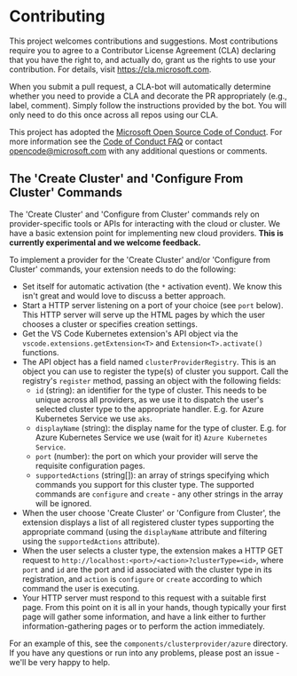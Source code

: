 # Contributing

This project welcomes contributions and suggestions.  Most contributions require you to agree to a Contributor License Agreement (CLA) declaring that you have the right to, and actually do, grant us the rights to use your contribution. For details, visit https://cla.microsoft.com.

When you submit a pull request, a CLA-bot will automatically determine whether you need to provide a CLA and decorate the PR appropriately (e.g., label, comment). Simply follow the instructions provided by the bot. You will only need to do this once across all repos using our CLA.

This project has adopted the [Microsoft Open Source Code of Conduct](https://opensource.microsoft.com/codeofconduct/).
For more information see the [Code of Conduct FAQ](https://opensource.microsoft.com/codeofconduct/faq/) or
contact [opencode@microsoft.com](mailto:opencode@microsoft.com) with any additional questions or comments.

## The 'Create Cluster' and 'Configure From Cluster' Commands

The 'Create Cluster' and 'Configure from Cluster' commands rely on provider-specific tools or APIs for interacting with the cloud or cluster.  We have a basic extension point for implementing new cloud providers.  **This is currently experimental and we welcome feedback.**

To implement a provider for the 'Create Cluster' and/or 'Configure from Cluster' commands, your extension needs to do the following:

* Set itself for automatic activation (the `*` activation event).  We know this isn't great and would love to discuss a better approach.
* Start a HTTP server listening on a port of your choice (see `port` below).  This HTTP server will serve up the HTML pages by which the user chooses a cluster or specifies creation settings.
* Get the VS Code Kubernetes extension's API object via the `vscode.extensions.getExtension<T>` and `Extension<T>.activate()` functions.
* The API object has a field named `clusterProviderRegistry`.  This is an object you can use to register the type(s) of cluster you support.  Call the registry's `register` method, passing an object with the following fields:
  * `id` (string): an identifier for the type of cluster.  This needs to be unique across all providers, as we use it to dispatch the user's selected cluster type to the appropriate handler.  E.g. for Azure Kubernetes Service we use `aks`.
  * `displayName` (string): the display name for the type of cluster.  E.g. for Azure Kubernetes Service we use (wait for it) `Azure Kubernetes Service`.
  * `port` (number): the port on which your provider will serve the requisite configuration pages.
  * `supportedActions` (string[]): an array of strings specifying which commands you support for this cluster type.  The supported commands are `configure` and `create` - any other strings in the array will be ignored.
* When the user choose 'Create Cluster' or 'Configure from Cluster', the extension displays a list of all registered cluster types supporting the appropriate command (using the `displayName` attribute and filtering using the `supportedActions` attribute).
* When the user selects a cluster type, the extension makes a HTTP GET request to `http://localhost:<port>/<action>?clusterType=<id>`, where `port` and `id` are the port and id associated with the cluster type in its registration, and `action` is `configure` or `create` according to which command the user is executing.
* Your HTTP server must respond to this request with a suitable first page.  From this point on it is all in your hands, though typically your first page will gather some information, and have a link either to further information-gathering pages or to perform the action immediately.

For an example of this, see the `components/clusterprovider/azure` directory.  If you have any questions or run into any problems, please post an issue - we'll be very happy to help.
